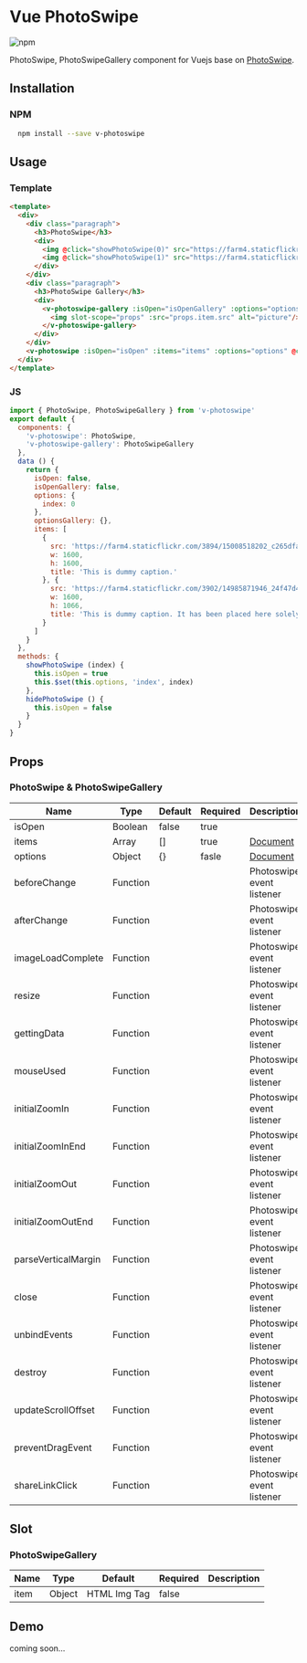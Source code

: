 # Vue PhotoSwipe  

![npm](https://img.shields.io/npm/l/express.svg)


PhotoSwipe, PhotoSwipeGallery component for Vuejs base on [PhotoSwipe](http://photoswipe.com/).

## Installation  

### NPM  
``` bash
  npm install --save v-photoswipe  
```

## Usage  

### Template  

``` html
<template>
  <div>
    <div class="paragraph">
      <h3>PhotoSwipe</h3>
      <div>
        <img @click="showPhotoSwipe(0)" src="https://farm4.staticflickr.com/3894/15008518202_c265dfa55f_h.jpg" alt="">
        <img @click="showPhotoSwipe(1)" src="https://farm4.staticflickr.com/3902/14985871946_24f47d4b53_h.jpg" alt="">
      </div>
    </div>
    <div class="paragraph">
      <h3>PhotoSwipe Gallery</h3>
      <div>
        <v-photoswipe-gallery :isOpen="isOpenGallery" :options="optionsGallery" :items="items">
          <img slot-scope="props" :src="props.item.src" alt="picture"/>
        </v-photoswipe-gallery>
      </div>
    </div>
    <v-photoswipe :isOpen="isOpen" :items="items" :options="options" @close="hidePhotoSwipe"></v-photoswipe>
  </div>
</template>  
```

### JS  

``` js
import { PhotoSwipe, PhotoSwipeGallery } from 'v-photoswipe'
export default {
  components: {
    'v-photoswipe': PhotoSwipe,
    'v-photoswipe-gallery': PhotoSwipeGallery
  },
  data () {
    return {
      isOpen: false,
      isOpenGallery: false,
      options: {
        index: 0
      },
      optionsGallery: {},
      items: [
        {
          src: 'https://farm4.staticflickr.com/3894/15008518202_c265dfa55f_h.jpg',
          w: 1600,
          h: 1600,
          title: 'This is dummy caption.'
        }, {
          src: 'https://farm4.staticflickr.com/3902/14985871946_24f47d4b53_h.jpg',
          w: 1600,
          h: 1066,
          title: 'This is dummy caption. It has been placed here solely to demonstrate the look and feel of finished, typeset text.'
        }
      ]
    }
  },
  methods: {
    showPhotoSwipe (index) {
      this.isOpen = true
      this.$set(this.options, 'index', index)
    },
    hidePhotoSwipe () {
      this.isOpen = false
    }
  }
}  
```

## Props

### PhotoSwipe & PhotoSwipeGallery  

| Name                | Type        | Default | Required | Description               |
|---------------------|-------------|---------|----------|---------------------------|
| isOpen              |  Boolean    | false   | true     |                           |
| items               |  Array      | []      | true     | [Document](http://photoswipe.com/documentation/getting-started.html)                           |
| options             |  Object     |  {}     | fasle    | [Document](http://photoswipe.com/documentation/options.html)                                   |
| beforeChange        | Function    |         |          | Photoswipe event listener |
| afterChange         | Function    |         |          | Photoswipe event listener |
| imageLoadComplete   | Function    |         |          | Photoswipe event listener |
| resize              | Function    |         |          | Photoswipe event listener |
| gettingData         | Function    |         |          | Photoswipe event listener |
| mouseUsed           | Function    |         |          | Photoswipe event listener |
| initialZoomIn       | Function    |         |          | Photoswipe event listener |
| initialZoomInEnd    | Function    |         |          | Photoswipe event listener |
| initialZoomOut      | Function    |         |          | Photoswipe event listener |
| initialZoomOutEnd   | Function    |         |          | Photoswipe event listener |
| parseVerticalMargin | Function    |         |          | Photoswipe event listener |
| close               | Function    |         |          | Photoswipe event listener |
| unbindEvents        | Function    |         |          | Photoswipe event listener |
| destroy             | Function    |         |          | Photoswipe event listener |
| updateScrollOffset  | Function    |         |          | Photoswipe event listener |
| preventDragEvent    | Function    |         |          | Photoswipe event listener |
| shareLinkClick      | Function    |         |          | Photoswipe event listener |


## Slot   

### PhotoSwipeGallery    

| Name    | Type      | Default      | Required | Description |
|---------|-----------|--------------|----------|-------------|
| item    | Object    | HTML Img Tag | false    |             |


## Demo  

coming soon...

